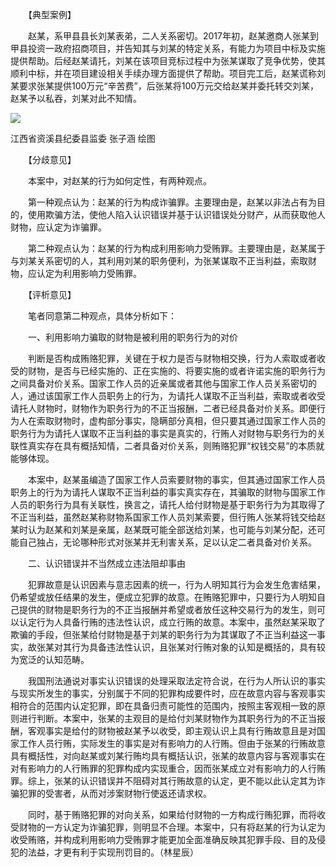 　　【典型案例】

　　赵某，系甲县县长刘某表弟，二人关系密切。2017年初，赵某邀商人张某到甲县投资一政府招商项目，并告知其与刘某的特定关系，有能力为项目中标及实施提供帮助。后经赵某请托，刘某在该项目竞标过程中为张某谋取了竞争优势，使其顺利中标，并在项目建设相关手续办理方面提供了帮助。项目完工后，赵某谎称刘某要求张某提供100万元“辛苦费”，后张某将100万元交给赵某并委托转交刘某，赵某予以私吞，刘某对此不知情。

![](https://www.ccdi.gov.cn/hdjln/ywtt/202304/W020230428463728722687.jpeg)

江西省资溪县纪委县监委 张子涵 绘图

　　【分歧意见】

　　本案中，对赵某的行为如何定性，有两种观点。

　　第一种观点认为：赵某的行为构成诈骗罪。主要理由是，赵某以非法占有为目的，使用欺骗方法，使他人陷入认识错误并基于认识错误处分财产，从而获取他人财物，应认定为诈骗罪。

　　第二种观点认为：赵某的行为构成利用影响力受贿罪。主要理由是，赵某属于与刘某关系密切的人，其利用刘某的职务便利，为张某谋取不正当利益，索取财物，应认定为利用影响力受贿罪。

　　【评析意见】

　　笔者同意第二种观点，具体分析如下：

　　一、利用影响力骗取的财物是被利用的职务行为的对价

　　判断是否构成贿赂犯罪，关键在于权力是否与财物相交换，行为人索取或者收受的财物，是否与已经实施的、正在实施的、将要实施的或者许诺实施的职务行为之间具备对价关系。国家工作人员的近亲属或者其他与国家工作人员关系密切的人，通过该国家工作人员职务上的行为，为请托人谋取不正当利益，索取或者收受请托人财物时，财物作为职务行为的不正当报酬，二者已经具备对价关系。即便行为人在索取财物时，虚构部分事实，隐瞒部分真相，但只要其通过国家工作人员的职务行为为请托人谋取不正当利益的事实是真实的，行贿人对财物与职务行为的关联性真实存在具有概括知情，二者具备对价关系，则贿赂犯罪“权钱交易”的本质就能够体现。

　　本案中，赵某虽编造了国家工作人员索要财物的事实，但其通过国家工作人员职务上的行为为请托人谋取不正当利益的事实真实存在，其骗取的财物与国家工作人员的职务行为具有关联性，换言之，请托人给付财物是基于职务行为为其取得了不正当利益，虽然赵某称财物系国家工作人员刘某索要，但行贿人张某将钱交给赵某时认为赵某和刘某是亲属，赵某既可能全部送给刘某，也可能与刘某分配，还可能自己独占，无论哪种形式对张某并无利害关系，足以认定二者具备对价关系。

　　二、认识错误并不当然成立违法阻却事由

　　犯罪故意是认识因素与意志因素的统一，行为人明知其行为会发生危害结果，仍希望或放任结果的发生，便成立犯罪的故意。在贿赂犯罪中，只要行为人明知自己提供的财物是职务行为的不正当报酬并希望或者放任这种交易行为的发生，则可以认定行为人具备行贿的违法性认识，成立行贿的故意。本案中，虽然赵某采取了欺骗的手段，但张某给付财物是基于刘某的职务行为为其谋取了不正当利益这一事实，故张某对其行为具备违法性认识，且张某对行贿对象的认知是概括的，具有较为宽泛的认知范畴。

　　我国刑法通说对事实认识错误的处理采取法定符合说，在行为人所认识的事实与现实所发生的事实，分别属于不同的犯罪构成要件时，应在故意内容与客观事实相符合的范围内认定犯罪，即在具备归责可能性的范围内，按照主客观相一致的原则进行判断。本案中，张某的主观目的是给付刘某财物作为其职务行为的不正当报酬，客观事实是给付的财物被赵某予以收受，即主观认识上具有行贿故意且是对国家工作人员行贿，实际发生的事实是对有影响力的人行贿。但由于张某的行贿故意具有概括性，对向赵某或刘某行贿均具有概括认识，张某的故意内容与客观事实在对有影响力的人行贿罪的犯罪构成内实现重合，因而张某成立对有影响力的人行贿罪。综上，张某的认识错误并不阻碍对其行贿故意的认定，更不能以此认定其为诈骗犯罪的受害者，从而对涉案财物行使返还请求权。

　　同时，基于贿赂犯罪的对向关系，如果给付财物的一方构成行贿犯罪，而将收受财物的一方认定为诈骗犯罪，则明显不合理。本案中，只有将赵某的行为认定为收受贿赂，并构成利用影响力受贿罪才能更加全面准确反映其犯罪手段、目的及侵犯的法益，才更有利于实现刑罚目的。（林星辰）